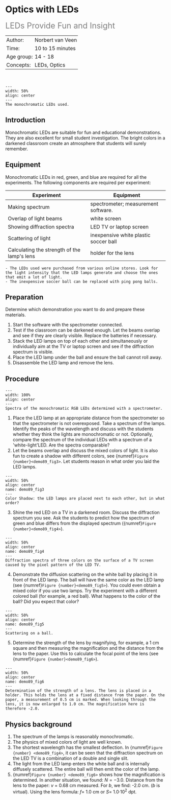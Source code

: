 # Optics with LEDs
<span style="font-size: 25px; color: gray;">LEDs Provide Fun and Insight</span>


<table style="width: 100%; border-collapse: collapse; border: none;">
    <tr style="background-color: var(--background-color);">  
        <td style="text-align: left; padding: 3px; border: none; color: var(--text-color)">Author:</td>
        <td style="text-align: left; padding: 3px; border: none; color: var(--text-color)">Norbert van Veen</td>
    </tr>
    <tr style="background-color: var(--background-color);"> 
        <td style="text-align: left; padding: 3px; border: none; color: var(--text-color)">Time:</td>
        <td style="text-align: left; padding: 3px; border: none; color: var(--text-color)">10 to 15 minutes</td>
    </tr>
    <tr style="background-color: var(--background-color);"> 
        <td style="text-align: left; padding: 3px; border: none; color: var(--text-color)">Age group:</td>
        <td style="text-align: left; padding: 3px; border: none; color: var(--text-color)">14 - 18</td>
    </tr>
    <tr style="background-color: var(--background-color);"> 
        <td style="text-align: left; padding: 3px; border: none; color: var(--text-color)">Concepts:</td>
        <td style="text-align: left; padding: 3px; border: none; color: var(--text-color)">LEDs, Optics</td>
    </tr>
</table><br>

```{figure} demo89_figure1.jpg
---
width: 50%
align: center
---
The monochromatic LEDs used.
```

## Introduction
Monochromatic LEDs are suitable for fun and educational demonstrations. They are also excellent for small student investigation. The bright colors in a darkened classroom create an atmosphere that students will surely remember. 

## Equipment
Monochromatic LEDs in red, green, and blue are required for all the experiments. The following components are required per experiment: 

| Experiment | Equipment |
|---|---|
| Making spectrum | spectrometer; measurement software. |
| Overlap of light beams | white screen|
| Showing diffraction spectra | LED TV or laptop screen |
| Scattering of light | inexpensive white plastic soccer ball |
| Calculating the strength of the lamp's lens | holder for the lens |

```{tip}
- The LEDs used were purchased from various online stores. Look for the light intensity that the LED lamps generate and choose the ones that emit a lot of light.
- The inexpensive soccer ball can be replaced with ping pong balls.
```

## Preparation
Determine which demonstration you want to do and prepare these materials. 
1. Start the software with the spectrometer connected. 
2. Test if the classroom can be darkened enough. Let the beams overlap and see if they are clearly visible. Replace the batteries if necessary. 
3. Stack the LED lamps on top of each other and simultaneously or individually aim at the TV or laptop screen and see if the diffraction spectrum is visible. 
4. Place the LED lamp under the ball and ensure the ball cannot roll away. 
5. Disassemble the LED lamp and remove the lens.

## Procedure
```{figure} demo89_figure2.jpg
---
width: 100%
align: center
---
Spectra of the monochromatic RGB LEDs determined with a spectrometer.
```

1. Place the LED lamp at an appropriate distance from the spectrometer so that the spectrometer is not overexposed. Take a spectrum of the lamps. Identify the peaks of the wavelength and discuss with the students whether they think the lights are monochromatic or not. Optionally, compare the spectrum of the individual LEDs with a spectrum of a 'white-light'LED. Are the spectra comparable? 
2. Let the beams overlap and discuss the mixed colors of light. It is also fun to create a shadow with different colors, see {numref}`Figure {number}<demo89_fig3>`. Let students reason in what order you laid the LED lamps.  

```{figure} demo89_figure3.jpg
---
width: 50%
align: center
name: demo89_fig3
---
Color Shadow: the LED lamps are placed next to each other, but in what order?
```
3. Shine the red LED on a TV in a darkened room. Discuss the diffraction spectrum you see. Ask the students to predict how the spectrum of green and blue differs from the displayed spectrum ({numref}`Figure {number}<demo89_fig4>`). 
```{figure} demo89_figure4.jpg
---
width: 50%
align: center
name: demo89_fig4
---
Diffraction spectra of three colors on the surface of a TV screen caused by the pixel pattern of the LED TV.
```
4. Demonstrate the diffusion scattering on the white ball by placing it in front of the LED lamp. The ball will have the same color as the LED lamp (see {numref}`Figure {number}<demo89_fig5>`). You could even obtain a mixed color if you use two lamps. Try the experiment with a different colored ball (for example, a red ball). What happens to the color of the ball? Did you expect that color?

```{figure} demo89_figure5.jpg
---
width: 50%
align: center
name: demo89_fig5
---
Scattering on a ball.
```
5. Determine the strength of the lens by magnifying, for example, a 1 cm square and then measuring the magnification and the distance from the lens to the paper. Use this to calculate the focal point of the lens (see {numref}`Figure {number}<demo89_fig6>`).
```{figure} demo89_figure6.jpg
---
width: 50%
align: center
name: demo89_fig6
---
Determination of the strength of a lens. The lens is placed in a holder. This holds the lens at a fixed distance from the paper. On the paper, a measurement of 0.5 cm is marked. When looking through the lens, it is now enlarged to 1.0 cm. The magnification here is therefore -2.0.
```

## Physics background
1. The spectrum of the lamps is reasonably monochromatic. 
2. The physics of mixed colors of light are well known. 
3. The shortest wavelength has the smallest deflection. In {numref}`Figure {number} <demo89_fig4>`, it can be seen that the diffraction spectrum on the LED TV is a combination of a double and single slit. 
4. The light from the LED lamp enters the white ball and is internally diffusely scattered. The entire ball will then emit the color of the lamp. 
5. {numref}`Figure {number} <demo89_fig6>` shows how the magnification is determined. In another situation, we found: $N = -3.0$. Distance from the lens to the paper: $v$ = 0.68 cm measured. For $b$, we find: -2.0 cm. ($b$ is virtual). Using the lens formula: $f =$ 1.0 cm or $S =$ 1.0·10$^2$ dpt.